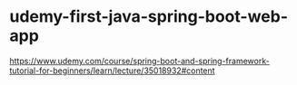 # udemy-first-java-spring-boot-web-app


https://www.udemy.com/course/spring-boot-and-spring-framework-tutorial-for-beginners/learn/lecture/35018932#content
